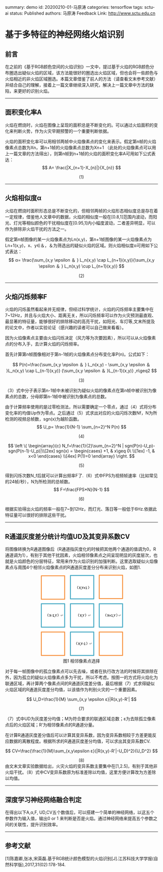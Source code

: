 summary: demo
id: 20200210-01-马原涛
categories: tensorflow
tags: sctu-ai
status: Published 
authors: 马原涛
Feedback Link: http://www.sctu.edu.cn

# 基于多特征的神经网络火焰识别
## 前言
在之前的《基于RGB颜色空间的火焰识别》一文中，提过基于火焰的RGB颜色分布圈选出疑似火焰的区域，该方法能很好的圈选出火焰区域，但也会将一些颜色与火焰相近的非火焰区域圈选。本篇文章借鉴了前人的方法（请查看文末参考文献）并结合自己的理解，接着上一篇文章继续深入研究，解决上一篇文章中方法的缺陷，来更好的识别火焰。
***
## 面积变化率A
火焰在燃烧时，火焰在图像上呈现的面积总是不断变化的。可以通过火焰面积的变化来判断火势，作为火灾早期预警的一个重要判断依据。

火焰的面积变化率可以用相邻两帧中火焰像素点的变化来表示。假定第n帧的火焰像素点总数为Xn，第n+1帧的火焰像素点总数为Xn+1 （此处的火焰像素点可以用上一篇文章的方法得出），则第n帧到n+1帧的火焰的面积变化率A可用如下公式表达：
$$ A= \frac{|X_{n+1}-X_{n}|}{X_{n}}    $$
<CENTER>(1)</CENTER>

****

## 火焰相似度α
火焰在燃烧时面积形态总是不断变化的，但相邻两帧的火焰形态相似度总是存在着一定规律，借鉴他人文章中的数据，火焰的相似度一般在[0.8,1]范围内波动，而阳光、灯光等相似颜色的干扰相似度在[0.95,1]内小幅度波动，二者差异明显，可以作为排除非火焰干扰的方法之一。

假定第n帧图像的某一火焰像素点为Ln(x,y)，第n+1帧图像的某一火焰像素点为Ln+1(x,y)，x、y∈＆，＆为筛选出的疑似火焰的区域。则火焰相似度α可用如下公式表达：
$$ α= \frac{\sum_{x,y \epsilon ＆ } L_n(x,y) \cap L_{n+1}(x,y)}{\sum_{x,y \epsilon ＆ } L_n(x,y) \cup L_{n+1}(x,y)}  $$
<CENTER>(2)</CENTER>

***

## 火焰闪烁频率F
火焰的闪烁虽然看起来并无规律，但经过科学统计，火焰的闪烁频率主要集中在7~12Hz，并且与火焰大小、距离无关，所以闪烁频率可以作为火灾预测最直观、最显著的特征量，能够很好的排除移动的高亮干扰，如阳光、车灯等,文末所提及的论文中，作者以实验论证（感兴趣的读者可以自己做来看看）。

因为火焰像素点主要由火焰闪烁决定（风力等为次要因素），所以可以从火焰像素点的分布入手，去计算火焰的闪烁频率。

首先计算第n帧图像相对于第n-1帧的火焰像素点分布变化率P(n)。公式如下：

$$ P(n)=\frac{\sum_{x,y \epsilon ＆ } L_n(x,y) - \sum_{x,y \epsilon ＆ }L_n(x,y) \cap L_{n-1}(x,y)}
{\sum_{x,y \epsilon ＆ }L_{n-1}(x,y)} ,n\geq2  $$
<CENTER>(3)</CENTER>

（3）式中分子表示第n-1帧中未被识别为疑似火焰的像素点在第n帧中被识别为像素点的总数，分母即第n-1帧中被识别为像素点的总数。

由于计算频率使用的是过零检测法，所以需要确定一个零点，通过（4）式将分布变化率的均值Up作为零点。之后通过（5）式求出对应的火焰闪烁次数Nf，N为所检测的视频总帧数，sgn(x)为越阶函数。
$$  
U_p= \frac{1}{N-1} \sum_{n=2}^N P(n)
 $$
<CENTER>(4)</CENTER>

$$
\left \{ 
\begin{array}{c}
N_f=\frac{1}{2}\sum_{n=2}^N | sgn(P(n)-U_p)-sgn(P(n-1)-U_p)|\\[2ex] 
sgn(x) =
\begin{cases}
+1, & x\geq 0\ \\[1ex]
-1, & x<0
\end{cases} \\[4ex]
P(1)=0
\end{array}
\right.
$$
<CENTER>(5)</CENTER>

得到闪烁次数N_f后就可以计算出频率F了.（6）式中FPS为视频帧速率（比如常见的24帧/秒），N为所检测的总帧数。
$$  
F=\frac{FPS*N}{N-1}
 $$
<CENTER>(6)</CENTER>

根据实验得出火焰的频率一般在7~到12Hz，而灯光、落日等一般低于6Hz.依据此特征量可以很好的排除这些干扰。

***

## R通道灰度差分统计均值UD及其变异系数CV
将图像转换为R通道图像后（R通道指灰度化的时候把其他两个通道的值调为0，R通道调为1），有别于其他干扰因素，火焰相邻像素点之间呈现明显的灰度层次，也就是火焰颜色的分层特征，常用来作为火焰识别的加强判断。这里选取疑似火焰像素点与周围4个相邻火焰像素点的R通道灰度差分分布来识别火焰，如图1.
<div align=center>
<img src='assets/20200210-01-马原涛-01.png' >
</div>
<CENTER>图1 相邻像素点选择</CENTER>

对于每一帧图像中的孤立像素点可以先去噪，或者在执行改方法的时候将其排除在外，因为孤立的疑似火焰像素点多为干扰，所以不考虑。按图一的方式将火焰化为联通区域，再计算两个像素点间的R通道灰度差分值，最后根据（7）式求得疑似火焰区域的R通道灰度差分均值，以该值作为判别火灾的一个重要因素。

$$
U_D=\frac{1}{M} \sum_{x,y \epsilon ɛ}|R(x,y)-R'|
$$
<CENTER>(7)</CENTER>

（7）式中UD为灰度差分均值；M为符合要求的联通区域总数；ɛ为去除孤立像素点后的火焰区域；R’为相邻像素点的R通道分量。

在计算R通道灰度差分值后可以计算其变异系数，因为变异系数相较于方差更能反应数据的离散程度。根据所求的R通道灰度差分均值，可以求出其变异系数CV.

$$
CV=\frac{\frac{1}{M}\sum_{x,y\epsilon ɛ}(|R(x,y)-R'|-U_D)^2}{U_D^2}
$$
<CENTER>(8)</CENTER>
由文末文章实验数据给出，火灾火焰的变异系数主要集中在[1,2.5]，有别于其他非火焰干扰。（8）式中CV变异系数原为标准差除以均值，这里方便计算改为方差除以均值。

***

## 深度学习神经网络融合判定
在得出以下A,α,F, UD,CV五个数值后，可以搭建一个简单的神经网络，以这五个参数作为输入值，输出0 or 1 来判断是否是火焰。通过神经网络来提高五个参数之间的关联性，提升识别效率。

***

## 参考文献
[1]陈嘉卿,张冰,宋英磊.基于RGB统计颜色模型的火焰识别[J].江苏科技大学学报(自然科学版),2017,31(02):178-184.
